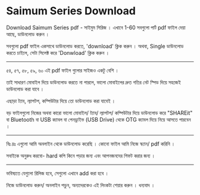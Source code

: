 # Saimum Series Download
Download Saimum Series pdf - সাইমুম সিরিজ । এখানে 1-60 সবগুলো পার্ট pdf ফাইল দেয়া আছে, ডাউনলোড করুন । 

সবগুলো pdf ফাইল একসাথে ডাউনলোড করতে, 'download' ক্লিক করুন ।
অথবা, 
Single ডাউনলোড করতে চাইলে, সেটা সিলেক্ট করে 'Donwload' ক্লিক করুন । 
___________
৫৪, ৫৭, ৫৮, ৫৯, ৬০ এই pdf  ফাইল গুলোর সাইজও একটু বেশি । 

তাই সাধারণ মোবাইল দিয়ে ডাউনলোড করতে না পারলে, ভালো মোবাইলের দ্রুত গতির নেট স্পিড দিয়ে সহজেই ডাউনলোড করা যাবে । 

এছাড়া ট্যাব, ল্যাপটপ, কম্পিউটার দিয়ে তো ডাউনলোড করা যাবেই ।

বড় ফাইলগুলো নিজের অথবা কারো ভালো মোবাইল/ ট্যাব/ ল্যাপটপ/ কম্পিউটার দিয়ে ডাউনলোড করে "SHAREit" বা Bluetooth বা USB ক্যাবল বা পেনড্রাইভ (USB Drive) থেকে OTG ক্যাবল দিয়ে নিয়ে আসতে পারবেন ।

___________
বিঃ দ্রঃ এগুলো আমি অনলাইন থেকে ডাউনলোড করেছি । কোনো ফাইল আমি নিজে স্ক্যান/ pdf করিনি ।

সবাইকে অনুরুধ করবো- hard কপি কিনে পড়ার জন্য এবং আপনজনদের গিফট করার জন্য ।
___________
ভবিষ্যতে যেগুলো রিলিজ হবে, সেগুলো এখানে add  করা হবে ।

নিজে ডাউনলোড করুন/ অনলাইন পড়ুন, অন্যদেরকেও এই লিংকটা শেয়ার করুন । ধন্যবাদ । 
